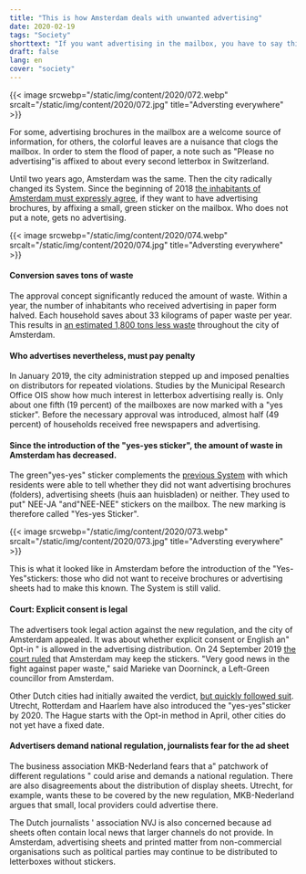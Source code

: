 ```yaml
---
title: "This is how Amsterdam deals with unwanted advertising"
date: 2020-02-19
tags: "Society"
shorttext: "If you want advertising in the mailbox, you have to say this explicitly in some Dutch cities. This saves a lot of garbage."
draft: false
lang: en
cover: "society"
---
```


{{< image srcwebp="/static/img/content/2020/072.webp" srcalt="/static/img/content/2020/072.jpg" title="Adversting everywhere" >}}

For some, advertising brochures in the mailbox are a welcome source of information, for others, the colorful leaves are a nuisance that clogs the mailbox. In order to stem the flood of paper, a note such as "Please no advertising"is affixed to about every second letterbox in Switzerland.

Until two years ago, Amsterdam was the same. Then the city radically changed its System. Since the beginning of 2018 [the inhabitants of Amsterdam must expressly agree](https://www.amsterdam.nl/bestuur-organisatie/college/wethouder/marieke-doorninck/persberichten/amsterdam-start/ "Amsterdam start handhaving ja/ja sticker"), if they want to have advertising brochures, by affixing a small, green sticker on the mailbox. Who does not put a note, gets no advertising.

{{< image srcwebp="/static/img/content/2020/074.webp" srcalt="/static/img/content/2020/074.jpg" title="Adversting everywhere" >}}

#### Conversion saves tons of waste

The approval concept significantly reduced the amount of waste. Within a year, the number of inhabitants who received advertising in paper form halved. Each household saves about 33 kilograms of paper waste per year. This results in [an estimated 1,800 tons less waste](https://www.at5.nl/artikelen/163275/jaja-sticker_op_de_brievenbus_in_juni_2017 "Ja/ja-sticker op de brievenbus scheelt 6000 bomen per jaar") throughout the city of Amsterdam.

#### Who advertises nevertheless, must pay penalty

In January 2019, the city administration stepped up and imposed penalties on distributors for repeated violations. Studies by the Municipal Research Office OIS show how much interest in letterbox advertising really is. Only about one fifth (19 percent) of the mailboxes are now marked with a "yes sticker". Before the necessary approval was introduced, almost half (49 percent) of households received free newspapers and advertising.

#### Since the introduction of the "yes-yes sticker", the amount of waste in Amsterdam has decreased.

The green"yes-yes" sticker complements the [previous System](https://blogs.transparent.com/dutch/what-are-these-mailbox-stickers/ "What are these mailbox stickers?") with which residents were able to tell whether they did not want advertising brochures (folders), advertising sheets (huis aan huisbladen) or neither. They used to put" NEE-JA "and"NEE-NEE" stickers on the mailbox. The new marking is therefore called "Yes-yes Sticker".

{{< image srcwebp="/static/img/content/2020/073.webp" srcalt="/static/img/content/2020/073.jpg" title="Adversting everywhere" >}}

This is what it looked like in Amsterdam before the introduction of the "Yes-Yes"stickers: those who did not want to receive brochures or advertising sheets had to make this known. The System is still valid.

#### Court: Explicit consent is legal

The advertisers took legal action against the new regulation, and the city of Amsterdam appealed. It was about whether explicit consent or English an" Opt-in " is allowed in the advertising distribution. On 24 September 2019 [the court ruled](https://www.parool.nl/amsterdam/rechter-amsterdam-mag-ja-ja-sticker-reclamefolders-invoeren~b8176d4d/?referer=https%3A%2F%2Fwww.infosperber.ch%2FArtikel%2FUmwelt%2FMullvermeidung-wie-Amsterdam-mit-unerwunschter-Reklame-umgeht "Rechter: Amsterdam mag ja/ja-sticker reclamefolders invoeren") that Amsterdam may keep the stickers. "Very good news in the fight against paper waste," said Marieke van Doorninck, a Left-Green councillor from Amsterdam.

Other Dutch cities had initially awaited the verdict, [but quickly followed suit](https://nos.nl/artikel/2303148-amsterdam-mag-de-ja-ja-sticker-houden-andere-gemeenten-volgen.html "Amsterdam mag de Ja/Ja-sticker houden, andere gemeenten volgen"). Utrecht, Rotterdam and Haarlem have also introduced the "yes-yes"sticker by 2020. The Hague starts with the Opt-in method in April, other cities do not yet have a fixed date.

#### Advertisers demand national regulation, journalists fear for the ad sheet

The business association MKB-Nederland fears that a" patchwork of different regulations " could arise and demands a national regulation. There are also disagreements about the distribution of display sheets. Utrecht, for example, wants these to be covered by the new regulation, MKB-Nederland argues that small, local providers could advertise there.

The Dutch journalists ' association NVJ is also concerned because ad sheets often contain local news that larger channels do not provide. In Amsterdam, advertising sheets and printed matter from non-commercial organisations such as political parties may continue to be distributed to letterboxes without stickers.
